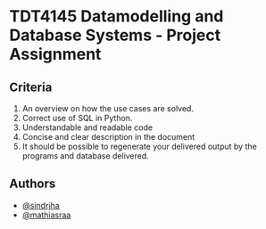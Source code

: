 # TDT4145 Datamodelling and Database Systems - Project Assignment
## Criteria
1. An overview on how the use cases are solved.
2. Correct use of SQL in Python.
3. Understandable and readable code
4. Concise and clear description in the document
5. It should be possible to regenerate your delivered output by the programs and database delivered.

## Authors
- [@sindrjha](https://www.github.com/sindrjha)
- [@mathiasraa](https://www.github.com/mathiasraa)
